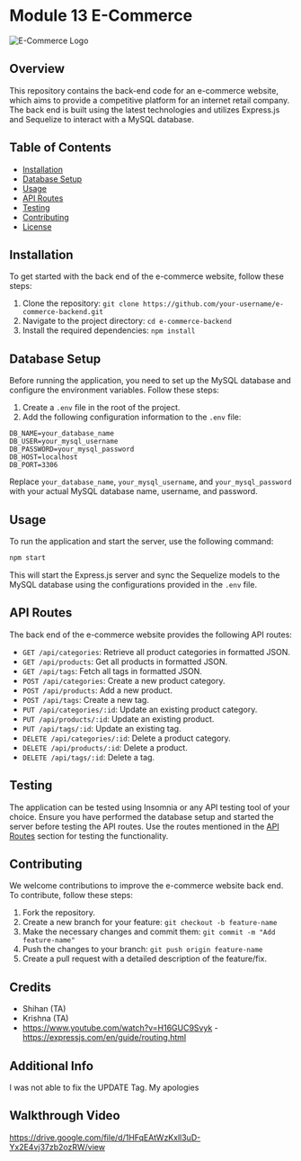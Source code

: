 # Module 13 E-Commerce 

![E-Commerce Logo](e-commerce-logo.png)

## Overview

This repository contains the back-end code for an e-commerce website, which aims to provide a competitive platform for an internet retail company. The back end is built using the latest technologies and utilizes Express.js and Sequelize to interact with a MySQL database.

## Table of Contents

- [Installation](#installation)
- [Database Setup](#database-setup)
- [Usage](#usage)
- [API Routes](#api-routes)
- [Testing](#testing)
- [Contributing](#contributing)
- [License](#license)

## Installation

To get started with the back end of the e-commerce website, follow these steps:

1. Clone the repository: `git clone https://github.com/your-username/e-commerce-backend.git`
2. Navigate to the project directory: `cd e-commerce-backend`
3. Install the required dependencies: `npm install`

## Database Setup

Before running the application, you need to set up the MySQL database and configure the environment variables. Follow these steps:

1. Create a `.env` file in the root of the project.
2. Add the following configuration information to the `.env` file:

```plaintext
DB_NAME=your_database_name
DB_USER=your_mysql_username
DB_PASSWORD=your_mysql_password
DB_HOST=localhost
DB_PORT=3306
```

Replace `your_database_name`, `your_mysql_username`, and `your_mysql_password` with your actual MySQL database name, username, and password.

## Usage

To run the application and start the server, use the following command:

```bash
npm start
```

This will start the Express.js server and sync the Sequelize models to the MySQL database using the configurations provided in the `.env` file.

## API Routes

The back end of the e-commerce website provides the following API routes:

- `GET /api/categories`: Retrieve all product categories in formatted JSON.
- `GET /api/products`: Get all products in formatted JSON.
- `GET /api/tags`: Fetch all tags in formatted JSON.
- `POST /api/categories`: Create a new product category.
- `POST /api/products`: Add a new product.
- `POST /api/tags`: Create a new tag.
- `PUT /api/categories/:id`: Update an existing product category.
- `PUT /api/products/:id`: Update an existing product.
- `PUT /api/tags/:id`: Update an existing tag.
- `DELETE /api/categories/:id`: Delete a product category.
- `DELETE /api/products/:id`: Delete a product.
- `DELETE /api/tags/:id`: Delete a tag.

## Testing

The application can be tested using Insomnia or any API testing tool of your choice. Ensure you have performed the database setup and started the server before testing the API routes. Use the routes mentioned in the [API Routes](#api-routes) section for testing the functionality.

## Contributing

We welcome contributions to improve the e-commerce website back end. To contribute, follow these steps:

1. Fork the repository.
2. Create a new branch for your feature: `git checkout -b feature-name`
3. Make the necessary changes and commit them: `git commit -m "Add feature-name"`
4. Push the changes to your branch: `git push origin feature-name`
5. Create a pull request with a detailed description of the feature/fix.

## Credits

- Shihan (TA)
- Krishna (TA)
- https://www.youtube.com/watch?v=H16GUC9Svyk
-https://expressjs.com/en/guide/routing.html

## Additional Info

I was not able to fix the UPDATE Tag. My apologies

## Walkthrough Video

https://drive.google.com/file/d/1HFqEAtWzKxll3uD-Yx2E4vj37zb2ozRW/view

